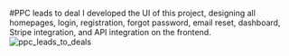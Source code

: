 #PPC leads to deal
I developed the UI of this project, designing all homepages, login, registration, forgot password, email reset, dashboard, Stripe integration, and API integration on the frontend. 
![ppc_leads_to_deals](https://github.com/user-attachments/assets/d58590e9-a490-4e1c-b99b-121e9755a96b)

